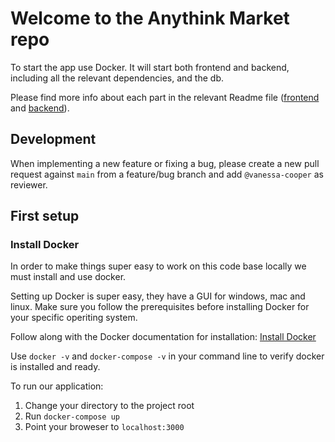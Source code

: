 # Welcome to the Anythink Market repo

To start the app use Docker. It will start both frontend and backend, including all the relevant dependencies, and the db.

Please find more info about each part in the relevant Readme file ([frontend](frontend/readme.md) and [backend](backend/README.md)).

## Development

When implementing a new feature or fixing a bug, please create a new pull request against `main` from a feature/bug branch and add `@vanessa-cooper` as reviewer.

## First setup

### Install Docker

In order to make things super easy to work on this code base locally we must install and use docker.

Setting up Docker is super easy, they have a GUI for windows, mac and linux. Make sure you follow the prerequisites before installing Docker for your specific operiting system.

Follow along with the Docker documentation for installation: [Install Docker](https://docs.docker.com/get-docker/)

Use `docker -v` and `docker-compose -v` in your command line to verify docker is installed and ready.

To run our application:

1. Change your directory to the project root
2. Run `docker-compose up`
3. Point your broweser to `localhost:3000`
